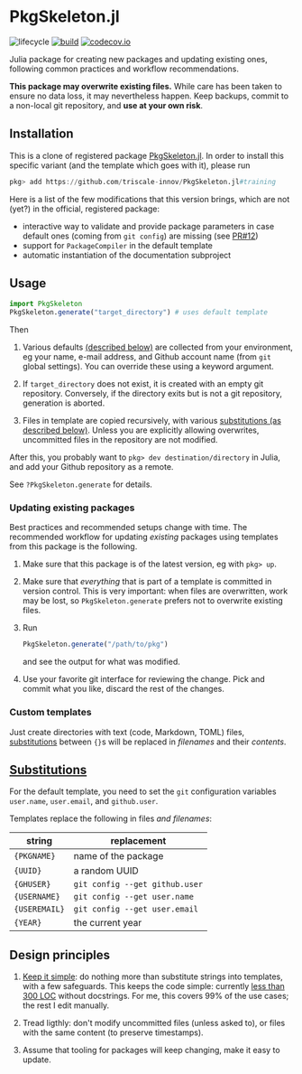 # PkgSkeleton.jl

![lifecycle](https://img.shields.io/badge/lifecycle-maturing-blue.svg) <!--
![lifecycle](https://img.shields.io/badge/lifecycle-stable-green.svg)
![lifecycle](https://img.shields.io/badge/lifecycle-retired-orange.svg)
![lifecycle](https://img.shields.io/badge/lifecycle-archived-red.svg)
![lifecycle](https://img.shields.io/badge/lifecycle-dormant-blue.svg) -->
[![build](https://github.com/tpapp/PkgSkeleton.jl/workflows/CI/badge.svg)](https://github.com/tpapp/PkgSkeleton.jl/actions?query=workflow%3ACI)
[![codecov.io](http://codecov.io/github/tpapp/PkgSkeleton.jl/coverage.svg?branch=master)](http://codecov.io/github/tpapp/PkgSkeleton.jl?branch=master)

Julia package for creating new packages and updating existing ones, following common practices and workflow recommendations.

**This package may overwrite existing files.** While care has been taken to ensure no data loss, it may nevertheless happen. Keep backups, commit to a non-local git repository, and **use at your own risk**.

## Installation

This is a clone of registered package
[PkgSkeleton.jl](github.com/tpapp/PkgSkeleton.jl). In order to install this
specific variant (and the template which goes with it), please run
```julia
pkg> add https://github.com/triscale-innov/PkgSkeleton.jl#training
```

Here is a list of the few modifications that this version brings, which are not
(yet?) in the official, registered package:

- interactive way to validate and provide package parameters in case default
  ones (coming from `git config`) are missing (see
  [PR#12](https://github.com/tpapp/PkgSkeleton.jl/pull/12))
- support for `PackageCompiler` in the default template
- automatic instantiation of the documentation subproject

## Usage

```julia
import PkgSkeleton
PkgSkeleton.generate("target_directory") # uses default template
```

Then

1. Various defaults [(described below)](#substitutions) are collected from your environment, eg your name, e-mail address, and Github account name (from `git` global settings). You can override these using a keyword argument.

2. If `target_directory` does not exist, it is created with an empty git repository. Conversely, if the directory exits but is not a git repository, generation is aborted.

3. Files in template are copied recursively, with various [substitutions (as described below)](#substitutions). Unless you are explicitly allowing overwrites, uncommitted files in the repository are not modified.

After this, you probably want to `pkg> dev destination/directory` in Julia, and add your Github repository as a remote.

See `?PkgSkeleton.generate` for details.

### Updating existing packages

Best practices and recommended setups change with time. The recommended workflow for updating *existing* packages using templates from this package is the following.

1. Make sure that this package is of the latest version, eg with `pkg> up`.

2. Make sure that *everything* that is part of a template is committed in version control. This is very important: when files are overwritten, work may be lost, so `PkgSkeleton.generate` prefers not to overwrite existing files.

3. Run
    ```julia
    PkgSkeleton.generate("/path/to/pkg")
    ```
    and see the output for what was modified.

4. Use your favorite git interface for reviewing the change. Pick and commit what you like, discard the rest of the changes.

### Custom templates

Just create directories with text (code, Markdown, TOML) files, [substitutions](#substitutions) between `{}`s will be replaced in *filenames* and their *contents*.

## [Substitutions](#substitutions)

For the default template, you need to set the `git` configuration variables `user.name`, `user.email`, and `github.user`.

Templates replace the following in files *and filenames*:

| string        | replacement                    |
|---------------|--------------------------------|
| `{PKGNAME}`   | name of the package            |
| `{UUID}`      | a random UUID                  |
| `{GHUSER}`    | `git config --get github.user` |
| `{USERNAME}`  | `git config --get user.name`   |
| `{USEREMAIL}` | `git config --get user.email`  |
| `{YEAR}`      | the current year               |

## Design principles

1. [Keep it simple](https://en.wikipedia.org/wiki/KISS_principle): do nothing more than substitute strings into templates, with a few safeguards. This keeps the code simple: currently [less than 300 LOC](src/PkgSkeleton.jl) without docstrings. For me, this covers 99% of the use cases; the rest I edit manually.

2. Tread ligthly: don't modify uncommitted files (unless asked to), or files with the same content (to preserve timestamps).

3. Assume that tooling for packages will keep changing, make it easy to update.
